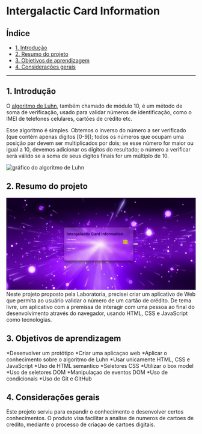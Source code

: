 # Intergalactic Card Information

## Índice

* [1. Introdução](#1-Introdução)
* [2. Resumo do projeto](#2-resumo-do-projeto)
* [3. Objetivos de aprendizagem](#3-objetivos-de-aprendizagem)
* [4. Considerações gerais](#4-consideracoes-gerais)

***

## 1. Introdução

O [algoritmo de Luhn](https://en.wikipedia.org/wiki/Luhn_algorithm), também
chamado de módulo 10, é um método de soma de verificação, usado para validar
números de identificação, como o IMEI de telefones celulares, cartões de crédito
etc.

Esse algoritmo é simples. Obtemos o inverso do número a ser verificado (que
contém apenas dígitos [0-9]); todos os números que ocupam uma posição par devem
ser multiplicados por dois; se esse número for maior ou igual a 10, devemos
adicionar os dígitos do resultado; o número a verificar será válido se a soma de
seus dígitos finais for um múltiplo de 10.

![gráfico do algoritmo de
Luhn](https://www.101computing.net/wp/wp-content/uploads/Luhn-Algorithm.png)

## 2. Resumo do projeto
![Intergalactic Card Information](src\img\Capturar.PNG)
Neste projeto proposto pela Laboratoria, precisei criar um aplicativo de Web que permita ao usuário
validar o número de um cartão de crédito. De tema livre, um aplicativo com a premissa de interagir com uma pessoa ao final do desenvolvimento através do navegador, usando HTML, CSS e
JavaScript como tecnologias.

## 3. Objetivos de aprendizagem

*Desenvolver um protótipo
*Criar uma aplicaçao web
*Aplicar o conhecimento sobre o algoritmo de Luhn
*Usar unicamente HTML, CSS e JavaScript
*Uso de HTML semantico
*Seletores CSS
*Utilizar o box model
*Uso de seletores DOM
*Manipulaçao de eventos DOM
*Uso de condicionais
*Uso de Git e GitHub

 ## 4. Considerações gerais

Este projeto serviu para expandir o conhecimento e desenvolver certos conhecimentos. 
O produto visa facilitar a analise de numeros de cartoes de credito, mediante o processo de criaçao de cartoes digitais.



